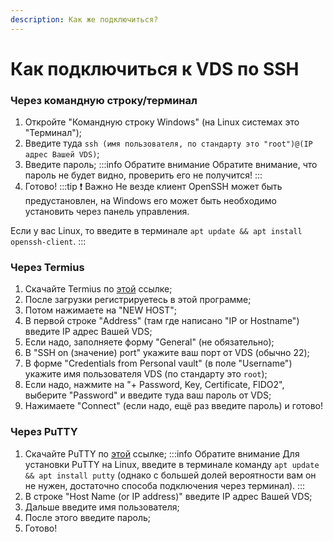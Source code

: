 ```yaml
---
description: Как же подключиться?
---
```


# Как подключиться к VDS по SSH

### Через командную строку/терминал

1. Откройте "Командную строку Windows" (на Linux системах это "Терминал");
2. Введите туда `ssh (имя пользователя, по стандарту это "root")@(IP адрес Вашей VDS)`;
3. Введите пароль; :::info Обратите внимание Обратите внимание, что пароль не будет видно, проверить его не получится! :::
4. Готово! :::tip :exclamation: Важно Не везде клиент OpenSSH может быть предустановлен, на Windows его может быть необходимо установить через панель управления.

Если у вас Linux, то введите в терминале `apt update && apt install openssh-client`. :::

### Через Termius

1. Скачайте Termius по [этой](https://termius.com/download/) ссылке;
2. После загрузки регистрируетесь в этой программе;
3. Потом нажимаете на "NEW HOST";
4. В первой строке "Address" (там где написано "IP or Hostname") введите IP адрес Вашей VDS;
5. Если надо, заполняете форму "General" (не обязательно);
6. В "SSH on (значение) port" укажите ваш порт от VDS (обычно 22);
7. В форме "Credentials from Personal vault" (в поле "Username") укажите имя пользователя VDS (по стандарту это `root`);
8. Если надо, нажмите на "+ Password, Key, Certificate, FIDO2", выберите "Password" и введите туда ваш пароль от VDS;
9. Нажимаете "Connect" (если надо, ещё раз введите пароль) и готово!

### Через PuTTY

1. Скачайте PuTTY по [этой](https://www.chiark.greenend.org.uk/\~sgtatham/putty/latest.html) ссылке; :::info Обратите внимание Для установки PuTTY на Linux, введите в терминале команду `apt update && apt install putty` (однако с большей долей вероятности вам он не нужен, достаточно способа подключения через терминал). :::
2. В строке "Host Name (or IP address)" введите IP адрес Вашей VDS;
3. Дальше введите имя пользователя;
4. После этого введите пароль;
5. Готово!

